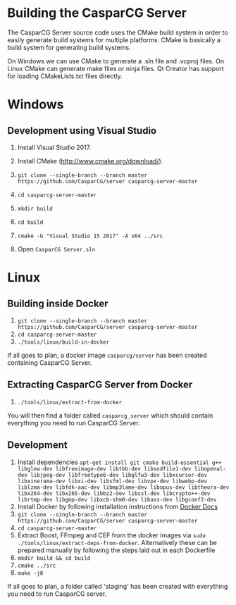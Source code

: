 Building the CasparCG Server
============================

The CasparCG Server source code uses the CMake build system in order to easily
generate build systems for multiple platforms. CMake is basically a build
system for generating build systems.

On Windows we can use CMake to generate a .sln file and .vcproj files. On
Linux CMake can generate make files or ninja files. Qt Creator has support for
loading CMakeLists.txt files directly.

Windows
=======

Development using Visual Studio
-------------------------------

1. Install Visual Studio 2017.

2. Install CMake (http://www.cmake.org/download/).

3. `git clone --single-branch --branch master https://github.com/CasparCG/server casparcg-server-master`

4. `cd casparcg-server-master`

5. `mkdir build`

6. `cd build`

7. `cmake -G "Visual Studio 15 2017" -A x64 ../src`

8. Open `CasparCG Server.sln`

Linux
=====

Building inside Docker
----------------------

1. `git clone --single-branch --branch master https://github.com/CasparCG/server casparcg-server-master`
2. `cd casparcg-server-master`
3. `./tools/linux/build-in-docker`

If all goes to plan, a docker image `casparcg/server` has been created containing CasparCG Server.

Extracting CasparCG Server from Docker
--------------------------------------

1. `./tools/linux/extract-from-docker`

You will then find a folder called `casparcg_server` which should contain everything you need to run CasparCG Server.

Development
-----------

1. Install dependencies `apt-get install git cmake build-essential g++ libglew-dev libfreeimage-dev libtbb-dev libsndfile1-dev libopenal-dev libjpeg-dev libfreetype6-dev libglfw3-dev libxcursor-dev libxinerama-dev libxi-dev libsfml-dev libvpx-dev libwebp-dev liblzma-dev libfdk-aac-dev libmp3lame-dev libopus-dev libtheora-dev libx264-dev libx265-dev libbz2-dev libssl-dev libcrypto++-dev librtmp-dev libgmp-dev libxcb-shm0-dev libass-dev libgconf2-dev`
2. Install Docker by following installation instructions from [Docker Docs][1]
3. `git clone --single-branch --branch master https://github.com/CasparCG/server casparcg-server-master`
4. `cd casparcg-server-master`
5. Extract Boost, FFmpeg and CEF from the docker images via `sudo ./tools/linux/extract-deps-from-docker`. Alternatively these can be prepared manually by following the steps laid out in each Dockerfile
6. `mkdir build && cd build`
7. `cmake ../src`
8. `make -j8`

If all goes to plan, a folder called 'staging' has been created with everything you need to run CasparCG server.

[1]: https://docs.docker.com/install/linux/docker-ce/ubuntu/
